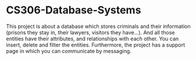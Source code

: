 # CS306-Database-Systems
This project is about a database which stores criminals and their information (prisons they stay in, their lawyers, visitors they have...). And all those entities have their attributes, and relationships with each other.
You can insert, delete and filter the entities. Furthermore, the project has a support page in which you can communicate by messaging.
